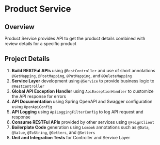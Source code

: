 # Product Service

## Overview
Product Service provides API to get the product details combined with review details for a specific product

## Project Details
1. **Build RESTFul APIs** using `@RestController` and use of short annotations `@GetMapping`, `@PostMapping`, `@PutMapping`, and `@DeleteMapping`
2. **Service Layer** development using `@Service` to provide business logic to `@RestController`
3. **Global API Exception Handler** using `ApiExceptionHandler` to customize the API response for errors
4. **API Documentation** using Spring OpenAPI and Swagger configuration using `OpenApiConfig`
5. **API Logging** using `ApiLoggingFilterConfig` to log API request and response
6. **Consume RESTFul APIs** provided by other services using `@FeignClient`
7. **Boilerplate Code** generation using `Lombok` annotations such as `@Data`, `@Value`, `@ToString`, `@Getters`, and `@Setters`
8. **Unit and Integration Tests** for Controller and Service Layer 